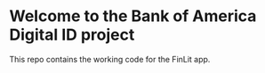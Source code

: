 # Welcome to the Bank of America Digital ID project

This repo contains the working code for the FinLit app.
